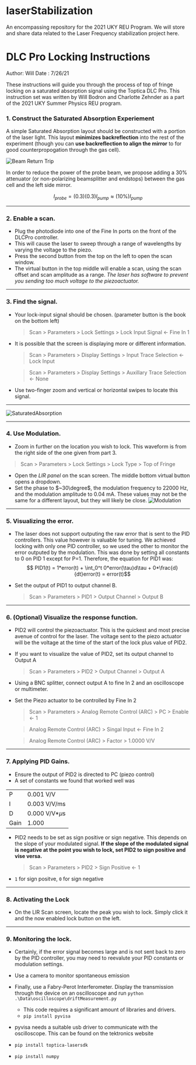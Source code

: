 # laserStabilization
An encompassing repository for the 2021 UKY REU Program. We will store and share data related to the Laser Frequency stabilization project here.

# DLC Pro Locking Instructions

Author: Will
Date : 7/26/21

These instructions will guide you through the process of top of fringe locking on a saturated absorption signal using the Toptica DLC Pro. This instruction set was written by Will Bodron and Charlotte Zehnder as a part of the 2021 UKY Summer Physics REU program.

### 1. Construct the Saturated Absorption Experiement

A simple Saturated Absorption layout should be constructed with a portion of the laser light. This layout **minimizes backreflection** into the rest of the experiment (though you can **use backreflection to align the mirror** to for good counterpropogation through the gas cell). 

![Beam Return Trip](https://user-images.githubusercontent.com/42518694/127022739-a42df640-fe1b-452a-abd3-07df6320bdae.PNG)

In order to reduce the power of the probe beam, we propose adding a 30% attenuator (or non-polarizing beamsplitter and endstops) between the gas cell and the left side mirror.

$$I_{probe} = (0.3)(0.3)I_{pump} \approx (10\%)I_{pump}$$

---
### 2. Enable a scan. 
   - Plug the photodiode into one of the Fine In ports on the front of the DLCPro controller.
   - This will cause the laser to sweep through a range of wavelengths by varying the voltage to the piezo. 
   - Press the second button from the top on the left to open the scan window.
   - The virtual button in the top middle will enable a scan, using the scan offset and scan amplitude as a range. *The laser has software to prevent you sending too much voltage to the piezoactuator.*
---
### 3. Find the signal.
  - Your lock-input signal should be chosen. (parameter button is the book on the bottom left)
    
    > Scan > Parameters > Lock Settings > Lock Input Signal <- Fine In 1

  - It is possible that the screen is displaying more or different information.
    > Scan > Parameters > Display Settings > Input Trace Selection <- Lock Input

    > Scan > Parameters > Display Settings > Auxillary Trace Selection <- None
  - Use two-finger zoom and vertical or horizontal swipes to locate this signal.
---

![SaturatedAbsorption](https://user-images.githubusercontent.com/42518694/127036425-a6346557-9d11-498c-95a6-28c039012a3a.PNG)

---
### 4. Use Modulation.
   - Zoom in further on the location you wish to lock. This waveform is from the right side of the one given from part 3.
   > Scan > Parameters > Lock Settings > Lock Type > Top of Fringe
   - Open the *LIR panel* on the scan screen. The middle bottom virtual button opens a dropdown.
   - Set the phase to $~30\degree$, the modulation frequency to $22000 \text{ Hz}$, and the modulation amplitude to $0.04 \text{ mA}$. These values may not be the same for a different layout, but they will likely be close. 
![Modulation](https://user-images.githubusercontent.com/42518694/127036431-1a8ea694-5c03-47b9-90e4-8a505549e167.png)
---
### 5. Visualizing the error.
   - The laser does not support outputing the raw error that is sent to the PID controllers. This value however is valuable for tuning. We achieved locking with only one PID controller, so we used the other to monitor the error outputed by the modulation. This was done by setting all constants to 0 on PID 1 except for P=1. Therefore, the equation for PID1 was:
$$ PID1(t) = 1*error(t) + \int_0^t 0*error(\tau)d\tau + 0*\frac{d}{dt}error(t) = error(t)$$

   - Set the output of PID1 to output channel B.
     > Scan > Parameters > PID1 > Output Channel > Output B
---
### 6. (Optional) Visualize the response function.
   - PID2 will control the piezoactuator. This is the quickest and most precise avenue of control for the laser. The voltage sent to the piezo actuator will be the voltage at the time of the start of the lock plus value of PID2.
   - If you want to visualize the value of PID2, set its output channel to Output A
      > Scan > Parameters > PID2 > Output Channel > Output A
   - Using a BNC splitter, connect output A to fine In 2 and an oscilloscope or multimeter.
   - Set the Piezo actuator to be controlled by Fine In 2
      
      > Scan > Parameters > Analog Remote Control (ARC) > PC > Enable <- 1
      
      > Analog Remote Control (ARC) > Singal Input <- Fine In 2
      
      > Analog Remote Control (ARC) > Factor > 1.0000 V/V
---
### 7. Applying PID Gains. 
   - Ensure the output of PID2 is directed to PC (piezo control)
   - A set of constants we found that worked well was
   
   |||
   |---|---|
   | P | 0.001 V/V |
   | I | 0.003 V/V/ms|
   | D | 0.000 V/V*$\mu$s|
   | Gain | 1.000|
   - PID2 needs to be set as sign positive or sign negative. This depends on the slope of your modulated signal. **If the slope of the modulated signal is negative at the point you wish to lock, set PID2 to sign positive and vise versa.**
     > Scan > Parameters > PID2 > Sign Positive <- 1
   - `1` for sign positve, `0` for sign negative
---
### 8. Activating the Lock
   - On the LIR Scan screen, locate the peak you wish to lock. Simply click it and the now enabled lock button on the left.
--- 
### 9. Monitoring the lock.
   - Certainly, if the error signal becomes large and is not sent back to zero by the PID controller, you may need to reevalute your PID constants or modulation settings.
   - Use a camera to monitor spontaneous emission
   - Finally, use a Fabry-Perot Interferometer. Display the transmission through the device on an oscilloscope and run `python .\Data\oscilloscope\driftMeasurement.py`
     - This code requires a significant amount of libraries and drivers.
     - `pip install pyvisa`
        
- pyvisa needs a suitable usb driver to communicate with the oscilloscope. This can be found on the tektronics website
- `pip install toptica-lasersdk`
- `pip install numpy`
